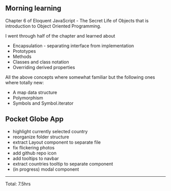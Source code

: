 ## Morning learning

Chapter 6 of Eloquent JavaScript - The Secret Life of Objects that is introduction to Object Oriented Programming.

I went through half of the chapter and learned about 
* Encapsulation - separating interface from implementation
* Prototypes
* Methods
* Classes and class notation
* Overriding derived properties

All the above concepts where somewhat familiar but the following ones where totally new: 
* A map data structure
* Polymorphism
* Symbols and Symbol.iterator

## Pocket Globe App

* highlight currently selected country 
* reorganize folder structure
* extract Layout component to separate file
* fix flickering photos
* add github repo icon
* add tooltips to navbar
* extract countries tooltip to separate component
* (in progress) modal component
<hr>
Total: 7.5hrs
